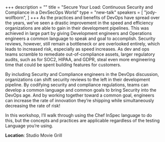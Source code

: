 +++
description = ""
title = "Secure Your Load: Continuous Security and Compliance in a DevSecOps World"
type = "new-talk"
speakers = [
        "jody-wolfborn",
]
+++
As the practices and benefits of DevOps have spread over the years, we’ve seen a drastic improvement in the speed and efficiency organizations are able to gain in their development pipelines. This was achieved in large part by giving Development engineers and Operations engineers a common language to speak and goal to accomplish. Security reviews, however, still remain a bottleneck or are overlooked entirely, which leads to increased risk, especially as speed increases. As dev and ops teams scramble to remediate out-of-compliance assets, larger regulatory audits, such as for SOC2, HIPAA, and GDPR, steal even more engineering time that could be spent building features for customers.

By including Security and Compliance engineers in the DevOps discussion, organizations can shift security reviews to the left in their development pipeline. By codifying security and compliance regulations, teams can develop a common language and common goals to bring Security into the DevOps age. And by working together toward a common goal, engineers can increase the rate of innovation they’re shipping while simultaneously decreasing the rate of risk!

In this workshop, I’ll walk through using the Chef InSpec language to do this, but the concepts and practices are applicable regardless of the testing Language you’re using.

<b>Location</b>: Studio Movie Grill<br/>